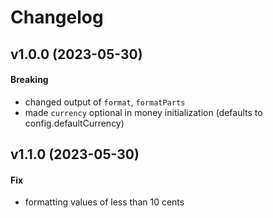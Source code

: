 # Changelog

## v1.0.0 (2023-05-30)

#### Breaking

- changed output of `format`, `formatParts`
- made `currency` optional in money initialization (defaults to config.defaultCurrency)

## v1.1.0 (2023-05-30)

#### Fix

- formatting values of less than 10 cents
